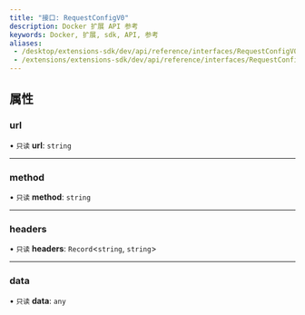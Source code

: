 ```yaml
---
title: "接口: RequestConfigV0"
description: Docker 扩展 API 参考
keywords: Docker, 扩展, sdk, API, 参考
aliases:
 - /desktop/extensions-sdk/dev/api/reference/interfaces/RequestConfigV0/
 - /extensions/extensions-sdk/dev/api/reference/interfaces/RequestConfigV0/
---
```


## 属性

### url

• `只读` **url**: `string`

___

### method

• `只读` **method**: `string`

___

### headers

• `只读` **headers**: `Record`<`string`, `string`\>

___

### data

• `只读` **data**: `any`
